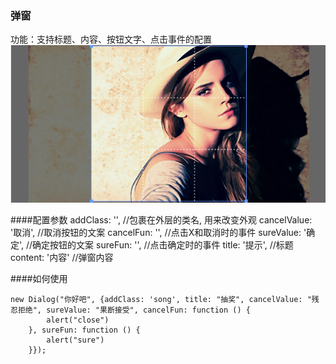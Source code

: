 ### 弹窗
功能：支持标题、内容、按钮文字、点击事件的配置
![image](https://github.com/BabyLian/crop/raw/master/screenshots.png)

####配置参数
  addClass: '', //包裹在外层的类名, 用来改变外观
  cancelValue: '取消', //取消按钮的文案
  cancelFun: '', //点击X和取消时的事件
  sureValue: '确定', //确定按钮的文案
  sureFun: '', //点击确定时的事件
  title: '提示', //标题
  content: '内容' //弹窗内容
  
####如何使用
```
new Dialog("你好吧", {addClass: 'song', title: "抽奖", cancelValue: "残忍拒绝", sureValue: "果断接受", cancelFun: function () {
        alert("close")
    }, sureFun: function () {
        alert("sure")
    }});

```
